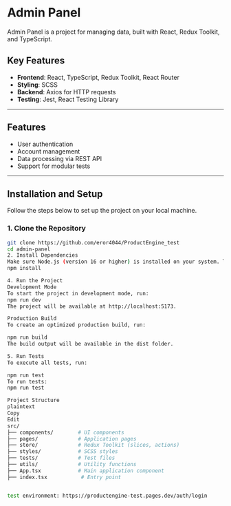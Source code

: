 # Admin Panel

Admin Panel is a project for managing data, built with React, Redux Toolkit, and TypeScript.

## Key Features

- **Frontend**: React, TypeScript, Redux Toolkit, React Router
- **Styling**: SCSS
- **Backend**: Axios for HTTP requests
- **Testing**: Jest, React Testing Library

---

## Features

- User authentication
- Account management
- Data processing via REST API
- Support for modular tests

---

## Installation and Setup

Follow the steps below to set up the project on your local machine.

### 1. Clone the Repository

```bash
git clone https://github.com/eror4044/ProductEngine_test
cd admin-panel
2. Install Dependencies
Make sure Node.js (version 16 or higher) is installed on your system. Then, run:
npm install

4. Run the Project
Development Mode
To start the project in development mode, run:
npm run dev
The project will be available at http://localhost:5173.

Production Build
To create an optimized production build, run:

npm run build
The build output will be available in the dist folder.

5. Run Tests
To execute all tests, run:

npm run test
To run tests:
npm run test

Project Structure
plaintext
Copy
Edit
src/
├── components/        # UI components
├── pages/             # Application pages
├── store/             # Redux Toolkit (slices, actions)
├── styles/            # SCSS styles
├── tests/             # Test files
├── utils/             # Utility functions
├── App.tsx            # Main application component
├── index.tsx           # Entry point


test environment: https://productengine-test.pages.dev/auth/login

